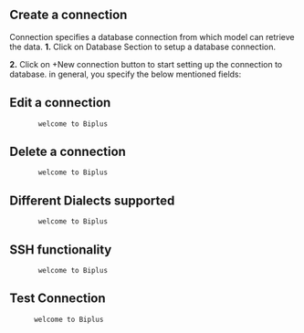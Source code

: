 ## Create  a connection 

 Connection specifies a database connection from which model can retrieve the data. 
**1.** Click on Database Section to setup a database connection.

**2.** Click on +New connection button to start setting up the connection to database. in general, you specify the below mentioned fields:
## Edit a connection

           welcome to Biplus

## Delete a connection

           welcome to Biplus

## Different Dialects supported

           welcome to Biplus

## SSH functionality

           welcome to Biplus

## Test Connection

          welcome to Biplus
<!--stackedit_data:
eyJoaXN0b3J5IjpbMTk0NzgwNTgyNiwyMDUzMjc1MzE0LC0xNz
UwMjg3NjUzXX0=
-->